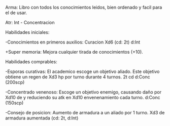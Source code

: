 Arma: Libro con todos los conocimientos leidos, bien ordenado y facil para el de usar.

Atr: Int - Concentracion



Habilidades iniciales:

-Conocimientos en primeros auxilios: Curacion Xd6 (cd: 2t) d:Int



+Super memoria: Mejora cualquier tirada de conocimientos (+10).



Habilidades comprables:

-Esporas curativas: El academico escoge un objetivo aliado. Este objetivo obtiene un regen de Xd3 hp por turno durante 4 turnos. 2t cd d:Conc (200scp)


-Concentrado venenoso: Escoge un objetivo enemigo, causando daño por Xd10 de y reduciendo su atk en Xd10 envenenamiento cada turno. d:Conc (150scp)

-Consejo de posicion: Aumento de armadura a un aliado por 1 turno. Xd3 de armadura aumentada (cd: 2t, d:Int)